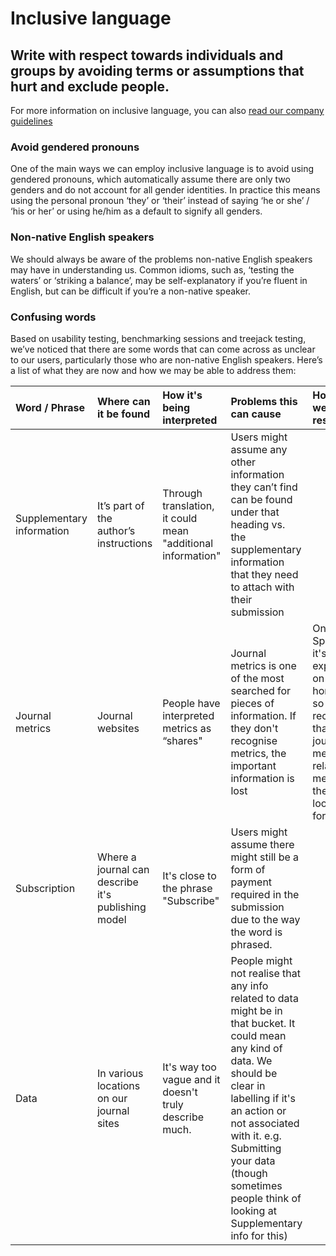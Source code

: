 # Inclusive language
 
## Write with respect towards individuals and groups by avoiding terms or assumptions that hurt and exclude people.
 
For more information on inclusive language, you can also [read our company guidelines](https://drive.google.com/file/d/1gMAfRLdJVsaxiAg_Jen8WN8N5cz29i1r/view)

### Avoid gendered pronouns

One of the main ways we can employ inclusive language is to avoid using gendered pronouns, which automatically assume there are only two genders and do not account for all gender identities. In practice this means using the personal pronoun ‘they’ or ‘their’ instead of saying ‘he or she’ / ‘his or her’ or using he/him as a default to signify all genders.

### Non-native English speakers

We should always be aware of the problems non-native English speakers may have in understanding us. Common idioms, such as, ‘testing the waters’ or ‘striking a balance’, may be self-explanatory if you’re fluent in English, but can be difficult if you’re a non-native speaker.

### Confusing words

Based on usability testing, benchmarking sessions and treejack testing, we’ve noticed that there are some words that can come across as unclear to our users, particularly those who are non-native English speakers. Here’s a list of what they are now and how we may be able to address them:

Word / Phrase | Where can it be found | How it's being interpreted | Problems this can cause | How will we resolve it
:------------ | :---------------------|:---------------------------|:------------------------|:----------------------
Supplementary information | It’s part of the author’s instructions                | Through translation, it could mean "additional information" | Users might assume any other information they can’t find can be found under that heading vs. the supplementary information that they need to attach with their submission
Journal metrics           | Journal websites                                      | People have interpreted metrics as “shares"                 | Journal metrics is one of the most searched for pieces of information. If they don't recognise metrics, the important information is lost | On Springer, it's exposed on the homepage so people recognise that journal metrics is related to metrics they're looking for.
Subscription              | Where a journal can describe it's publishing model    | It's close to the phrase "Subscribe"                                                                                                      | Users might assume there might still be a form of payment required in the submission due to the way the word is phrased. 
Data                      | In various locations on our journal sites             | It's way too vague and it doesn't truly describe much.      | People might not realise that any info related to data might be in that bucket. It could mean any kind of data. We should be clear in labelling if it's an action or not associated with it. e.g. Submitting your data (though sometimes people think of looking at Supplementary info for this)

